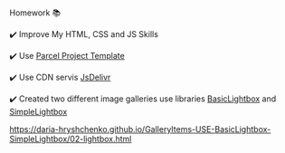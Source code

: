 Homework 📚

✔️ Improve My HTML, CSS and JS Skills

✔️ Use [Parcel Project Template](https://github.com/goitacademy/parcel-project-template)

✔️ Use CDN servis [JsDelivr](https://www.jsdelivr.com)

✔️ Created two different image galleries use libraries [BasicLightbox](https://basiclightbox.electerious.com) and [SimpleLightbox](https://simplelightbox.com)


https://daria-hryshchenko.github.io/GalleryItems-USE-BasicLightbox-SimpleLightbox/02-lightbox.html
